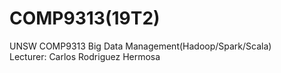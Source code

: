 # COMP9313(19T2)    
UNSW COMP9313 Big Data Management(Hadoop/Spark/Scala)       
Lecturer: Carlos Rodriguez Hermosa
